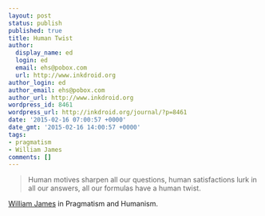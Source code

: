 ```yaml
---
layout: post
status: publish
published: true
title: Human Twist
author:
  display_name: ed
  login: ed
  email: ehs@pobox.com
  url: http://www.inkdroid.org
author_login: ed
author_email: ehs@pobox.com
author_url: http://www.inkdroid.org
wordpress_id: 8461
wordpress_url: http://inkdroid.org/journal/?p=8461
date: '2015-02-16 07:00:57 +0000'
date_gmt: '2015-02-16 14:00:57 +0000'
tags:
- pragmatism
- William James
comments: []
---
```

<blockquote>
<p>Human motives sharpen all our questions, human satisfactions lurk in all our answers, all our formulas have a human twist.</p>
</blockquote>
<p><a href="https://en.wikipedia.org/wiki/William_James">William James</a> in Pragmatism and Humanism.</p>
